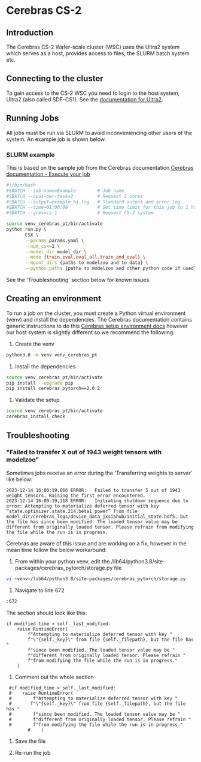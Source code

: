 # Cerebras CS-2

## Introduction

The Cerebras CS-2 Wafer-scale cluster (WSC) uses the Ultra2 system which serves as a host, provides access to files, the SLURM batch system etc.

## Connecting to the cluster

To gain access to the CS-2 WSC you need to login to the host system, Ultra2 (also called SDF-CS1). See the [documentation for Ultra2](../ultra2/run.md#login).

## Running Jobs

All jobs must be run via SLURM to avoid inconveniencing other users of the system. An example job is shown below.

### SLURM example

This is based on the sample job from the Cerebras documentation [Cerebras documentation - Execute your job](https://docs.cerebras.net/en/latest/wsc/getting-started/cs-appliance.html#execute-your-job)

```bash
#!/bin/bash
#SBATCH --job-name=Example        # Job name
#SBATCH --cpus-per-task=2         # Request 2 cores
#SBATCH --output=example_%j.log   # Standard output and error log
#SBATCH --time=01:00:00           # Set time limit for this job to 1 hour
#SBATCH --gres=cs:1               # Request CS-2 system

source venv_cerebras_pt/bin/activate
python run.py \
       CSX \
       --params params.yaml \
       --num_csx=1 \
       --model_dir model_dir \
       --mode {train,eval,eval_all,train_and_eval} \
       --mount_dirs {paths to modelzoo and to data} \
       --python_paths {paths to modelzoo and other python code if used}
```
See the 'Troubleshooting' section below for known issues.

## Creating an environment

To run a job on the cluster, you must create a Python virtual environment (venv) and install the dependencies. The Cerebras documentation contains generic instructions to do this [Cerebras setup environment docs](https://docs.cerebras.net/en/latest/wsc/getting-started/setup-environment.html) however our host system is slightly different so we recommend the following:

1. Create the venv

```bash
python3.8 -m venv venv_cerebras_pt
```

1. Install the dependencies

```bash
source venv_cerebras_pt/bin/activate
pip install --upgrade pip
pip install cerebras_pytorch==2.0.2
```

1. Validate the setup

```bash
source venv_cerebras_pt/bin/activate
cerebras_install_check
```


## Troubleshooting

### "Failed to transfer X out of 1943 weight tensors with modelzoo"
Sometimes jobs receive an error during the 'Transferring weights to server' like below:
```
2023-12-14 16:00:19,066 ERROR:   Failed to transfer 5 out of 1943 weight tensors. Raising the first error encountered.
2023-12-14 16:00:19,118 ERROR:   Initiating shutdown sequence due to error: Attempting to materialize deferred tensor with key “state.optimizer.state.214.beta1_power” from file model_dir/cerebras_logs/device_data_jxsi5hub/initial_state.hdf5, but the file has since been modified. The loaded tensor value may be different from originally loaded tensor. Please refrain from modifying the file while the run is in progress.
``` 

Cerebras are aware of this issue and are working on a fix, however in the mean time follow the below workaround:

1. From within your python venv, edit the <venv>/lib64/python3.8/site-packages/cerebras_pytorch/storage.py file
```bash
vi <venv>/lib64/python3.8/site-packages/cerebras_pytorch/storage.py
``` 

1. Navigate to line 672
```bash
:672
```
The section should look like this:
```
if modified_time > self._last_modified:
    raise RuntimeError(
        f"Attempting to materialize deferred tensor with key "
        f"\"{self._key}\" from file {self._filepath}, but the file has "
        f"since been modified. The loaded tensor value may be "
        f"different from originally loaded tensor. Please refrain "
        f"from modifying the file while the run is in progress."
    )
```

1. Comment out the whole section
```
 #if modified_time > self._last_modified:
 #    raise RuntimeError(
 #        f"Attempting to materialize deferred tensor with key "
 #       f"\"{self._key}\" from file {self._filepath}, but the file has "
 #        f"since been modified. The loaded tensor value may be "
 #        f"different from originally loaded tensor. Please refrain "
 #        f"from modifying the file while the run is in progress."
        #    )
```

1. Save the file

1. Re-run the job
